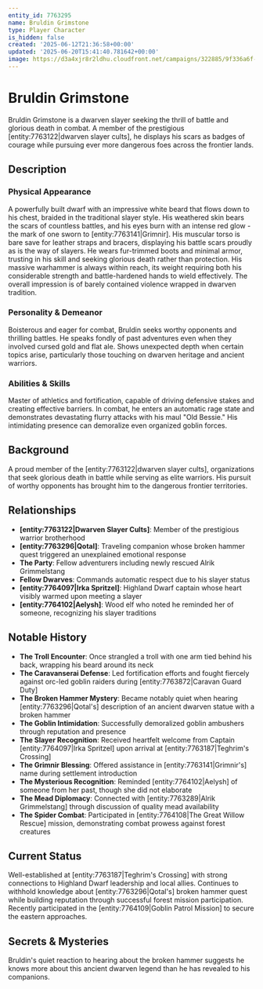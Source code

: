 ```yaml
---
entity_id: 7763295
name: Bruldin Grimstone
type: Player Character
is_hidden: false
created: '2025-06-12T21:36:58+00:00'
updated: '2025-06-20T15:41:40.781642+00:00'
image: https://d3a4xjr8r2ldhu.cloudfront.net/campaigns/322885/9f336a6f-a267-4620-bbe6-2c21abbbb323.jpg
---
```


# Bruldin Grimstone

Bruldin Grimstone is a dwarven slayer seeking the thrill of battle and glorious death in combat. A member of the prestigious [entity:7763122|dwarven slayer cults], he displays his scars as badges of courage while pursuing ever more dangerous foes across the frontier lands.

## Description

### Physical Appearance

A powerfully built dwarf with an impressive white beard that flows down to his chest, braided in the traditional slayer style. His weathered skin bears the scars of countless battles, and his eyes burn with an intense red glow - the mark of one sworn to [entity:7763141|Grimnir]. His muscular torso is bare save for leather straps and bracers, displaying his battle scars proudly as is the way of slayers. He wears fur-trimmed boots and minimal armor, trusting in his skill and seeking glorious death rather than protection. His massive warhammer is always within reach, its weight requiring both his considerable strength and battle-hardened hands to wield effectively. The overall impression is of barely contained violence wrapped in dwarven tradition.

### Personality & Demeanor

Boisterous and eager for combat, Bruldin seeks worthy opponents and thrilling battles. He speaks fondly of past adventures even when they involved cursed gold and flat ale. Shows unexpected depth when certain topics arise, particularly those touching on dwarven heritage and ancient warriors.

### Abilities & Skills

Master of athletics and fortification, capable of driving defensive stakes and creating effective barriers. In combat, he enters an automatic rage state and demonstrates devastating flurry attacks with his maul "Old Bessie." His intimidating presence can demoralize even organized goblin forces.

## Background

A proud member of the [entity:7763122|dwarven slayer cults], organizations that seek glorious death in battle while serving as elite warriors. His pursuit of worthy opponents has brought him to the dangerous frontier territories.

## Relationships

- **[entity:7763122|Dwarven Slayer Cults]**: Member of the prestigious warrior brotherhood
- **[entity:7763296|Qotal]**: Traveling companion whose broken hammer quest triggered an unexplained emotional response
- **The Party**: Fellow adventurers including newly rescued Alrik Grimmelstang
- **Fellow Dwarves**: Commands automatic respect due to his slayer status
- **[entity:7764097|Irka Spritzel]**: Highland Dwarf captain whose heart visibly warmed upon meeting a slayer
- **[entity:7764102|Aelysh]**: Wood elf who noted he reminded her of someone, recognizing his slayer traditions

## Notable History

- **The Troll Encounter**: Once strangled a troll with one arm tied behind his back, wrapping his beard around its neck
- **The Caravanserai Defense**: Led fortification efforts and fought fiercely against orc-led goblin raiders during [entity:7763872|Caravan Guard Duty]
- **The Broken Hammer Mystery**: Became notably quiet when hearing [entity:7763296|Qotal's] description of an ancient dwarven statue with a broken hammer
- **The Goblin Intimidation**: Successfully demoralized goblin ambushers through reputation and presence
- **The Slayer Recognition**: Received heartfelt welcome from Captain [entity:7764097|Irka Spritzel] upon arrival at [entity:7763187|Teghrim's Crossing]
- **The Grimnir Blessing**: Offered assistance in [entity:7763141|Grimnir's] name during settlement introduction
- **The Mysterious Recognition**: Reminded [entity:7764102|Aelysh] of someone from her past, though she did not elaborate
- **The Mead Diplomacy**: Connected with [entity:7763289|Alrik Grimmelstang] through discussion of quality mead availability
- **The Spider Combat**: Participated in [entity:7764108|The Great Willow Rescue] mission, demonstrating combat prowess against forest creatures

## Current Status

Well-established at [entity:7763187|Teghrim's Crossing] with strong connections to Highland Dwarf leadership and local allies. Continues to withhold knowledge about [entity:7763296|Qotal's] broken hammer quest while building reputation through successful forest mission participation. Recently participated in the [entity:7764109|Goblin Patrol Mission] to secure the eastern approaches.

## Secrets & Mysteries

Bruldin's quiet reaction to hearing about the broken hammer suggests he knows more about this ancient dwarven legend than he has revealed to his companions.